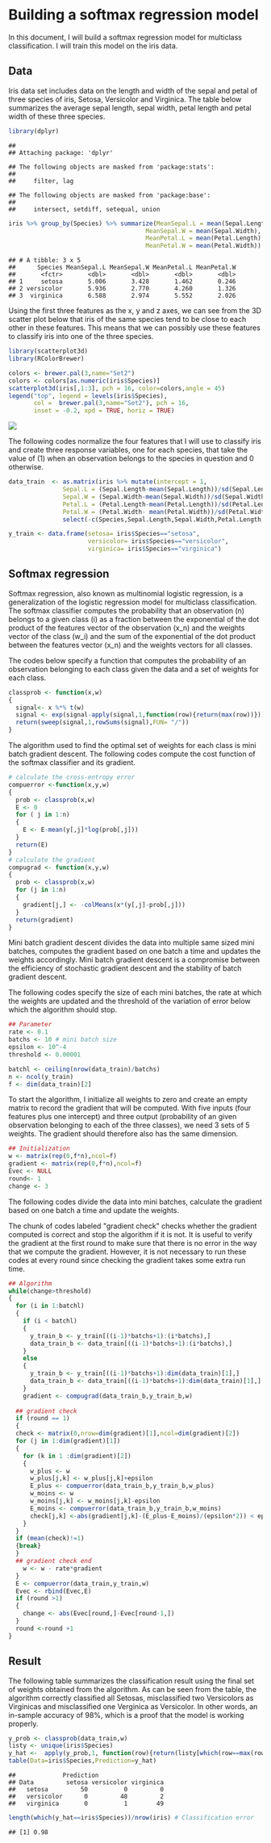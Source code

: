 Building a softmax regression model
================

In this document, I will build a softmax regression model for multiclass classification. I will train this model on the iris data.

Data
----

Iris data set includes data on the length and width of the sepal and petal of three species of iris, Setosa, Versicolor and Virginica. The table below summarizes the average sepal length, sepal width, petal length and petal width of these three species.

``` r
library(dplyr)
```

    ## 
    ## Attaching package: 'dplyr'

    ## The following objects are masked from 'package:stats':
    ## 
    ##     filter, lag

    ## The following objects are masked from 'package:base':
    ## 
    ##     intersect, setdiff, setequal, union

``` r
iris %>% group_by(Species) %>% summarize(MeanSepal.L = mean(Sepal.Length),
                                      MeanSepal.W = mean(Sepal.Width),
                                      MeanPetal.L = mean(Petal.Length),
                                      MeanPetal.W = mean(Petal.Width))
```

    ## # A tibble: 3 x 5
    ##      Species MeanSepal.L MeanSepal.W MeanPetal.L MeanPetal.W
    ##       <fctr>       <dbl>       <dbl>       <dbl>       <dbl>
    ## 1     setosa       5.006       3.428       1.462       0.246
    ## 2 versicolor       5.936       2.770       4.260       1.326
    ## 3  virginica       6.588       2.974       5.552       2.026

Using the first three features as the x, y and z axes, we can see from the 3D scatter plot below that iris of the same species tend to be close to each other in these features. This means that we can possibly use these features to classify iris into one of the three species.

``` r
library(scatterplot3d)
library(RColorBrewer)

colors <- brewer.pal(3,name="Set2")
colors <- colors[as.numeric(iris$Species)]
scatterplot3d(iris[,1:3], pch = 16, color=colors,angle = 45)
legend("top", legend = levels(iris$Species),
       col =  brewer.pal(3,name="Set2"), pch = 16, 
       inset = -0.2, xpd = TRUE, horiz = TRUE)
```

![](softmax_regression_iris_files/figure-markdown_github/unnamed-chunk-2-1.png)<!-- -->

The following codes normalize the four features that I will use to classify iris and create three response variables, one for each species, that take the value of \(1\) when an observation belongs to the species in question and 0 otherwise.

``` r
data_train  <- as.matrix(iris %>% mutate(intercept = 1,
               Sepal.L = (Sepal.Length-mean(Sepal.Length))/sd(Sepal.Length),
               Sepal.W = (Sepal.Width-mean(Sepal.Width))/sd(Sepal.Width),
               Petal.L = (Petal.Length-mean(Petal.Length))/sd(Petal.Length),
               Petal.W = (Petal.Width- mean(Petal.Width))/sd(Petal.Width))%>%
               select(-c(Species,Sepal.Length,Sepal.Width,Petal.Length,Petal.Width)))

y_train <- data.frame(setosa= iris$Species=="setosa",
                      versicolor= iris$Species=="versicolor",
                      virginica= iris$Species=="virginica")
```

Softmax regression
------------------

Softmax regression, also known as multinomial logistic regression, is a generalization of the logistic regression model for multiclass classification. The softmax classifier computes the probability that an observation \(n\) belongs to a given class \(i\) as a fraction between the exponential of the dot product of the features vector of the observation \(x_n\) and the weights vector of the class \(w_i\) and the sum of the exponential of the dot product between the features vector \(x_n\) and the weights vectors for all classes.

The codes below specify a function that computes the probability of an observation belonging to each class given the data and a set of weights for each class.

``` r
classprob <- function(x,w)
{
  signal<- x %*% t(w)
  signal <- exp(signal-apply(signal,1,function(row){return(max(row))}))
  return(sweep(signal,1,rowSums(signal),FUN= "/"))
}
```

The algorithm used to find the optimal set of weights for each class is mini batch gradient descent. The following codes compute the cost function of the softmax classifier and its gradient.

``` r
# calculate the cross-entropy error
compuerror <-function(x,y,w)
{
  prob <- classprob(x,w)
  E <- 0
  for ( j in 1:n)
  {
    E <- E-mean(y[,j]*log(prob[,j]))
  }
  return(E)
}
# calculate the gradient
compugrad <- function(x,y,w)
{
  prob <- classprob(x,w)
  for (j in 1:n) 
  {  
    gradient[j,] <- -colMeans(x*(y[,j]-prob[,j]))
  }
  return(gradient)
}
```

Mini batch gradient descent divides the data into multiple same sized mini batches, computes the gradient based on one batch a time and updates the weights accordingly. Mini batch gradient descent is a compromise between the efficiency of stochastic gradient descent and the stability of batch gradient descent.

The following codes specify the size of each mini batches, the rate at which the weights are updated and the threshold of the variation of error below which the algorithm should stop.

``` r
## Parameter
rate <- 0.1
batchs <- 10 # mini batch size
epsilon <- 10^-4
threshold <- 0.00001

batchl <- ceiling(nrow(data_train)/batchs)
n <- ncol(y_train)
f <- dim(data_train)[2]
```

To start the algorithm, I initialize all weights to zero and create an empty matrix to record the gradient that will be computed. With five inputs (four features plus one intercept) and three output (probability of an given observation belonging to each of the three classes), we need 3 sets of 5 weights. The gradient should therefore also has the same dimension.

``` r
## Initialization
w <- matrix(rep(0,f*n),ncol=f)
gradient <- matrix(rep(0,f*n),ncol=f)
Evec <- NULL
round<- 1
change <- 3
```

The following codes divide the data into mini batches, calculate the gradient based on one batch a time and update the weights.

The chunk of codes labeled "gradient check" checks whether the gradient computed is correct and stop the algorithm if it is not. It is useful to verify the gradient at the first round to make sure that there is no error in the way that we compute the gradient. However, it is not necessary to run these codes at every round since checking the gradient takes some extra run time.

``` r
## Algorithm
while(change>threshold)
{  
  for (i in 1:batchl)
  {
    if (i < batchl)
    {
      y_train_b <- y_train[((i-1)*batchs+1):(i*batchs),]
      data_train_b <- data_train[((i-1)*batchs+1):(i*batchs),]
    }
    else
    {
      y_train_b <- y_train[((i-1)*batchs+1):dim(data_train)[1],]
      data_train_b <- data_train[((i-1)*batchs+1):dim(data_train)[1],]
    }
    gradient <- compugrad(data_train_b,y_train_b,w) 
    
  ## gradient check
  if (round == 1)
  {
  check <- matrix(0,nrow=dim(gradient)[1],ncol=dim(gradient)[2])
  for (j in 1:dim(gradient)[1])
  {
    for (k in 1 :dim(gradient)[2])
    {
      w_plus <- w
      w_plus[j,k] <- w_plus[j,k]+epsilon
      E_plus <- compuerror(data_train_b,y_train_b,w_plus)  
      w_moins <- w
      w_moins[j,k] <- w_moins[j,k]-epsilon
      E_moins <- compuerror(data_train_b,y_train_b,w_moins)  
      check[j,k] <-abs(gradient[j,k]-(E_plus-E_moins)/(epsilon*2)) < epsilon
    }
  }
  if (mean(check)!=1)
  {break}
  }
  ## gradient check end  
    w <- w - rate*gradient
  }
  E <- compuerror(data_train,y_train,w)
  Evec <- rbind(Evec,E)
  if (round >1)
  {
    change <- abs(Evec[round,]-Evec[round-1,])
  }
  round <-round +1
}
```

Result
------

The following table summarizes the classification result using the final set of weights obtained from the algorithm. As can be seen from the table, the algorithm correctly classified all Setosas, misclassified two Versicolors as Virginicas and misclassified one Verginica as Versicolor. In other words, an in-sample accuracy of 98%, which is a proof that the model is working properly.

``` r
y_prob <- classprob(data_train,w)
listy <- unique(iris$Species)
y_hat <-  apply(y_prob,1, function(row){return(listy[which(row==max(row))])})
table(Data=iris$Species,Prediction=y_hat)
```

    ##             Prediction
    ## Data         setosa versicolor virginica
    ##   setosa         50          0         0
    ##   versicolor      0         48         2
    ##   virginica       0          1        49

``` r
length(which(y_hat==iris$Species))/nrow(iris) # Classification error
```

    ## [1] 0.98
